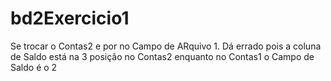 # bd2Exercicio1
Se trocar o Contas2 e por no Campo de ARquivo 1. Dá errado pois a coluna de Saldo está na 3 posição no Contas2 enquanto no Contas1 o Campo de Saldo é o 2
